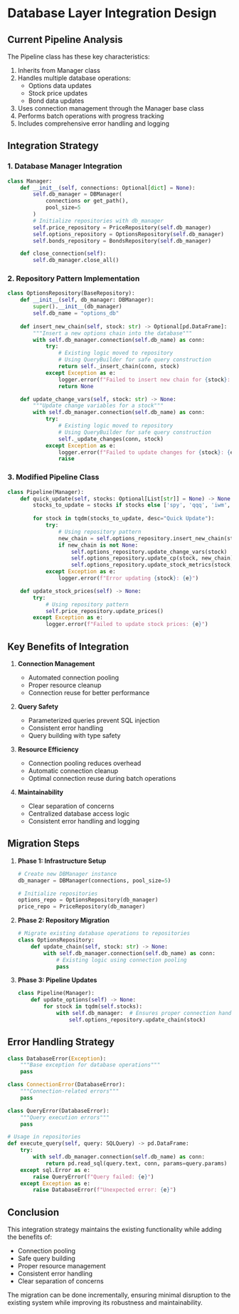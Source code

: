 # Database Layer Integration Design

## Current Pipeline Analysis

The Pipeline class has these key characteristics:
1. Inherits from Manager class
2. Handles multiple database operations:
   - Options data updates
   - Stock price updates
   - Bond data updates
3. Uses connection management through the Manager base class
4. Performs batch operations with progress tracking
5. Includes comprehensive error handling and logging

## Integration Strategy

### 1. Database Manager Integration

```python
class Manager:
    def __init__(self, connections: Optional[dict] = None):
        self.db_manager = DBManager(
            connections or get_path(),
            pool_size=5
        )
        # Initialize repositories with db_manager
        self.price_repository = PriceRepository(self.db_manager)
        self.options_repository = OptionsRepository(self.db_manager)
        self.bonds_repository = BondsRepository(self.db_manager)

    def close_connection(self):
        self.db_manager.close_all()
```

### 2. Repository Pattern Implementation

```python
class OptionsRepository(BaseRepository):
    def __init__(self, db_manager: DBManager):
        super().__init__(db_manager)
        self.db_name = "options_db"
        
    def insert_new_chain(self, stock: str) -> Optional[pd.DataFrame]:
        """Insert a new options chain into the database"""
        with self.db_manager.connection(self.db_name) as conn:
            try:
                # Existing logic moved to repository
                # Using QueryBuilder for safe query construction
                return self._insert_chain(conn, stock)
            except Exception as e:
                logger.error(f"Failed to insert new chain for {stock}: {e}")
                return None

    def update_change_vars(self, stock: str) -> None:
        """Update change variables for a stock"""
        with self.db_manager.connection(self.db_name) as conn:
            try:
                # Existing logic moved to repository
                # Using QueryBuilder for safe query construction
                self._update_changes(conn, stock)
            except Exception as e:
                logger.error(f"Failed to update changes for {stock}: {e}")
                raise
```

### 3. Modified Pipeline Class

```python
class Pipeline(Manager):
    def quick_update(self, stocks: Optional[List[str]] = None) -> None:
        stocks_to_update = stocks if stocks else ['spy', 'qqq', 'iwm', 'dia', 'vxx']
        
        for stock in tqdm(stocks_to_update, desc="Quick Update"):
            try:
                # Using repository pattern
                new_chain = self.options_repository.insert_new_chain(stock)
                if new_chain is not None:
                    self.options_repository.update_change_vars(stock)
                    self.options_repository.update_cp(stock, new_chain)
                    self.options_repository.update_stock_metrics(stock, new_chain)
            except Exception as e:
                logger.error(f"Error updating {stock}: {e}")

    def update_stock_prices(self) -> None:
        try:
            # Using repository pattern
            self.price_repository.update_prices()
        except Exception as e:
            logger.error(f"Failed to update stock prices: {e}")
```

## Key Benefits of Integration

1. **Connection Management**
   - Automated connection pooling
   - Proper resource cleanup
   - Connection reuse for better performance

2. **Query Safety**
   - Parameterized queries prevent SQL injection
   - Consistent error handling
   - Query building with type safety

3. **Resource Efficiency**
   - Connection pooling reduces overhead
   - Automatic connection cleanup
   - Optimal connection reuse during batch operations

4. **Maintainability**
   - Clear separation of concerns
   - Centralized database access logic
   - Consistent error handling and logging

## Migration Steps

1. **Phase 1: Infrastructure Setup**
   ```python
   # Create new DBManager instance
   db_manager = DBManager(connections, pool_size=5)
   
   # Initialize repositories
   options_repo = OptionsRepository(db_manager)
   price_repo = PriceRepository(db_manager)
   ```

2. **Phase 2: Repository Migration**
   ```python
   # Migrate existing database operations to repositories
   class OptionsRepository:
       def update_chain(self, stock: str) -> None:
           with self.db_manager.connection(self.db_name) as conn:
               # Existing logic using connection pooling
               pass
   ```

3. **Phase 3: Pipeline Updates**
   ```python
   class Pipeline(Manager):
       def update_options(self) -> None:
           for stock in tqdm(self.stocks):
               with self.db_manager:  # Ensures proper connection handling
                   self.options_repository.update_chain(stock)
   ```

## Error Handling Strategy

```python
class DatabaseError(Exception):
    """Base exception for database operations"""
    pass

class ConnectionError(DatabaseError):
    """Connection-related errors"""
    pass

class QueryError(DatabaseError):
    """Query execution errors"""
    pass

# Usage in repositories
def execute_query(self, query: SQLQuery) -> pd.DataFrame:
    try:
        with self.db_manager.connection(self.db_name) as conn:
            return pd.read_sql(query.text, conn, params=query.params)
    except sql.Error as e:
        raise QueryError(f"Query failed: {e}")
    except Exception as e:
        raise DatabaseError(f"Unexpected error: {e}")
```

## Conclusion

This integration strategy maintains the existing functionality while adding the benefits of:
- Connection pooling
- Safe query building
- Proper resource management
- Consistent error handling
- Clear separation of concerns

The migration can be done incrementally, ensuring minimal disruption to the existing system while improving its robustness and maintainability.